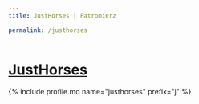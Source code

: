 ```yaml
---
title: JustHorses | Patromierz

permalink: /justhorses
---
```


# [JustHorses](https://patronite.pl/justhorses)

{% include profile.md name="justhorses" prefix="j" %}
